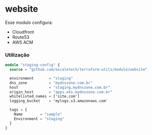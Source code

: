 # website
Esse modulo configura:

- Cloudfront
- Route53
- AWS ACM

### Utilização

```tf
module "staging-config" {
  source = "github.com/escaletech/terraform-utils/module/website"

  environment       = "staging"
  dns_zone          = "mydnszone.com.br"
  host              = "staging.mydnszone.com.br"
  origin_host       = "apps.eks.mydnszone.com.br"
  whitelisted_names = ['site.com']
  logging_bucket    = 'mylogs.s3.amazonaws.com'

  tags = {
    Name        = "sample"
    Environment = "staging"
  }
}
```
